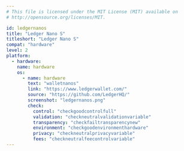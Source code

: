 ```yaml
---
# This file is licensed under the MIT License (MIT) available on
# http://opensource.org/licenses/MIT.

id: ledgernanos
title: "Ledger Nano S"
titleshort: "Ledger Nano S"
compat: "hardware"
level: 2
platform:
  - hardware:
    name: hardware
    os:
      - name: hardware
        text: "walletnanos"
        link: "https://www.ledgerwallet.com/"
        source: "https://github.com/LedgerHQ/"
        screenshot: "ledgernanos.png"
        check:
          control: "checkgoodcontrolfull"
          validation: "checkneutralvalidationvariable"
          transparency: "checkfailtransparencynew"
          environment: "checkgoodenvironmenthardware"
          privacy: "checkneutralprivacyvariable"
          fees: "checkneutralfeecontrolvariable"
---
```

